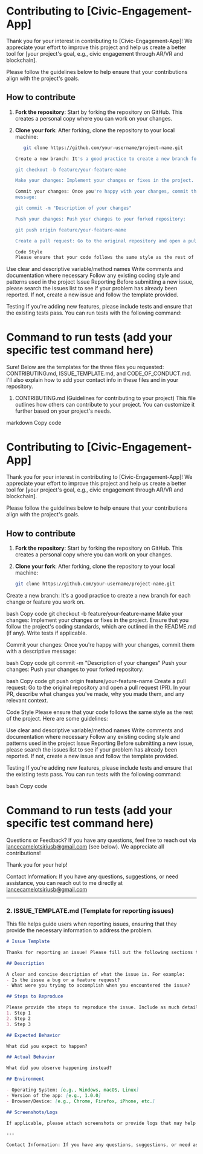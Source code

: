# Contributing to [Civic-Engagement-App]

Thank you for your interest in contributing to [Civic-Engagement-App]! We appreciate your effort to improve this project and help us create a better tool for [your project's goal, e.g., civic engagement through AR/VR and blockchain].

Please follow the guidelines below to help ensure that your contributions align with the project's goals.

## How to contribute

1. **Fork the repository**: Start by forking the repository on GitHub. This creates a personal copy where you can work on your changes.
   
2. **Clone your fork**: After forking, clone the repository to your local machine:
   ```bash
      git clone https://github.com/your-username/project-name.git

   Create a new branch: It's a good practice to create a new branch for each change or           feature you work on.
   
   git checkout -b feature/your-feature-name

   Make your changes: Implement your changes or fixes in the project. Ensure that you follow     the project's coding standards, which are outlined in the README.md (if any). Write tests     if applicable.

   Commit your changes: Once you're happy with your changes, commit them with a descriptive 
   message:

   git commit -m "Description of your changes"

   Push your changes: Push your changes to your forked repository:

   git push origin feature/your-feature-name

   Create a pull request: Go to the original repository and open a pull request (PR). In your    PR, describe what changes you've made, why you made them, and any relevant context.

   Code Style
   Please ensure that your code follows the same style as the rest of the project. Here are      some guidelines:

Use clear and descriptive variable/method names
Write comments and documentation where necessary
Follow any existing coding style and patterns used in the project
Issue Reporting
Before submitting a new issue, please search the issues list to see if your problem has already been reported. If not, create a new issue and follow the template provided.

Testing
If you're adding new features, please include tests and ensure that the existing tests pass. You can run tests with the following command:

# Command to run tests (add your specific test command here)


Sure! Below are the templates for the three files you requested: CONTRIBUTING.md, ISSUE_TEMPLATE.md, and CODE_OF_CONDUCT.md. I'll also explain how to add your contact info in these files and in your repository.

1. CONTRIBUTING.md (Guidelines for contributing to your project)
This file outlines how others can contribute to your project. You can customize it further based on your project's needs.

markdown
Copy code
# Contributing to [Civic-Engagement-App]

Thank you for your interest in contributing to [Civic-Engagement-App]! We appreciate your effort to improve this project and help us create a better tool for [your project's goal, e.g., civic engagement through AR/VR and blockchain].

Please follow the guidelines below to help ensure that your contributions align with the project's goals.

## How to contribute

1. **Fork the repository**: Start by forking the repository on GitHub. This creates a personal copy where you can work on your changes.
   
2. **Clone your fork**: After forking, clone the repository to your local machine:
   ```bash
   git clone https://github.com/your-username/project-name.git
Create a new branch: It's a good practice to create a new branch for each change or feature you work on.

bash
Copy code
git checkout -b feature/your-feature-name
Make your changes: Implement your changes or fixes in the project. Ensure that you follow the project's coding standards, which are outlined in the README.md (if any). Write tests if applicable.

Commit your changes: Once you're happy with your changes, commit them with a descriptive message:

bash
Copy code
git commit -m "Description of your changes"
Push your changes: Push your changes to your forked repository:

bash
Copy code
git push origin feature/your-feature-name
Create a pull request: Go to the original repository and open a pull request (PR). In your PR, describe what changes you've made, why you made them, and any relevant context.

Code Style
Please ensure that your code follows the same style as the rest of the project. Here are some guidelines:

Use clear and descriptive variable/method names
Write comments and documentation where necessary
Follow any existing coding style and patterns used in the project
Issue Reporting
Before submitting a new issue, please search the issues list to see if your problem has already been reported. If not, create a new issue and follow the template provided.

Testing
If you're adding new features, please include tests and ensure that the existing tests pass. You can run tests with the following command:

bash
Copy code
# Command to run tests (add your specific test command here)

Questions or Feedback?
If you have any questions, feel free to reach out via lancecamelotsiriusb@gmail.com (see below). We appreciate all contributions!

Thank you for your help!

Contact Information: If you have any questions, suggestions, or need assistance, you can reach out to me directly at lancecamelotsiriusb@gmail.com


---

### **2. ISSUE_TEMPLATE.md** (Template for reporting issues)

This file helps guide users when reporting issues, ensuring that they provide the necessary information to address the problem.

```markdown
# Issue Template

Thanks for reporting an issue! Please fill out the following sections to help us understand the problem better.

## Description

A clear and concise description of what the issue is. For example:
- Is the issue a bug or a feature request?
- What were you trying to accomplish when you encountered the issue?

## Steps to Reproduce

Please provide the steps to reproduce the issue. Include as much detail as possible:
1. Step 1
2. Step 2
3. Step 3

## Expected Behavior

What did you expect to happen?

## Actual Behavior

What did you observe happening instead?

## Environment

- Operating System: [e.g., Windows, macOS, Linux]
- Version of the app: [e.g., 1.0.0]
- Browser/Device: [e.g., Chrome, Firefox, iPhone, etc.]

## Screenshots/Logs

If applicable, please attach screenshots or provide logs that may help diagnose the issue.

---

Contact Information: If you have any questions, suggestions, or need assistance, you can reach out to me directly at lancecamelotsiriusb@gmail.com 


